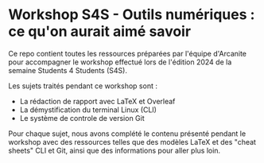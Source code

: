 # Workshop S4S - Outils numériques : ce qu'on aurait aimé savoir 

Ce repo contient toutes les ressources préparées par l'équipe d'Arcanite pour accompagner le workshop effectué lors de l'édition 2024 de la semaine Students 4 Students (S4S). 

Les sujets traités pendant ce workshop sont :
- La rédaction de rapport avec LaTeX et Overleaf
- La démystification du terminal Linux (CLI)
- Le système de controle de version Git 

Pour chaque sujet, nous avons complété le contenu présenté pendant le workshop avec des ressources telles que des modèles LaTeX et des "cheat sheets" CLI et Git, ainsi que des informations pour aller plus loin. 
